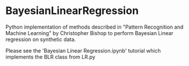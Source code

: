 # BayesianLinearRegression
Python implementation of methods described in "Pattern Recognition and Machine Learning" by Christopher Bishop to perform Bayesian Linear regression on synthetic data. 

Please see the 'Bayesian Linear Regression.ipynb' tutorial which implements the BLR class from LR.py

